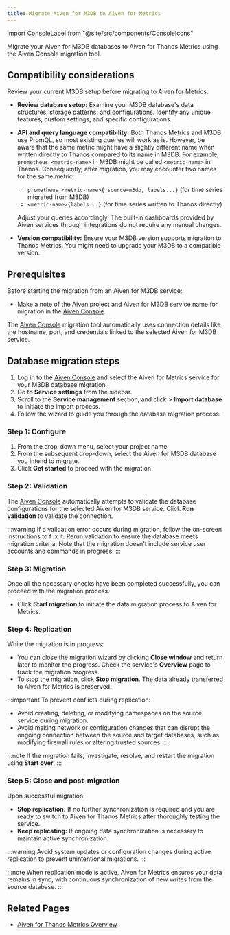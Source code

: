 ```yaml
---
title: Migrate Aiven for M3DB to Aiven for Metrics
---
```


import ConsoleLabel from "@site/src/components/ConsoleIcons"

Migrate your Aiven for M3DB databases to Aiven for Thanos Metrics using the Aiven Console migration tool.

## Compatibility considerations

Review your current M3DB setup before migrating to Aiven for Metrics.

- **Review database setup:** Examine your M3DB database's data structures,
  storage patterns, and configurations. Identify any unique features, custom settings,
  and specific configurations.
- **API and query language compatibility:** Both Thanos Metrics and M3DB use PromQL,
  so most existing queries will work as is. However, be aware that the same metric
  might have a slightly different name when written directly to Thanos compared to its
  name in M3DB. For example, `prometheus_<metric-name>` in M3DB might be called
  `<metric-name>` in Thanos. Consequently, after migration, you may encounter two names
  for the same metric:

  - `prometheus_<metric-name>{_source=m3db, labels...}` (for time series migrated from M3DB)
  - `<metric-name>{labels...}` (for time series written to Thanos directly)

  Adjust your queries accordingly. The built-in dashboards provided by Aiven
  services through integrations do not require any manual changes.
- **Version compatibility:** Ensure your M3DB version supports migration to
  Thanos Metrics. You might need to upgrade your M3DB to a compatible version.

## Prerequisites

Before starting the migration from an Aiven for M3DB service:

- Make a note of the Aiven project and Aiven for M3DB service name for migration in the
  [Aiven Console](https://console.aiven.io/).

The [Aiven Console](https://console.aiven.io/) migration tool automatically uses
connection details like the hostname, port, and credentials linked to the selected
Aiven for M3DB service.

## Database migration steps

1. Log in to the [Aiven Console](https://console.aiven.io/) and select the
   Aiven for Metrics service for your M3DB database migration.
1. Go to **Service settings** from the sidebar.
1. Scroll to the **Service management** section, and click
   <ConsoleLabel name="actions"/> > **Import database** to initiate the import process.
1. Follow the wizard to guide you through the database migration process.

### Step 1: Configure

1. From the drop-down menu, select your project name.
2. From the subsequent drop-down, select the Aiven for M3DB database you intend to migrate.
3. Click **Get started** to proceed with the migration.

### Step 2: Validation

The [Aiven Console](https://console.aiven.io/) automatically attempts to validate
the database configurations for the selected Aiven for M3DB service.
Click **Run validation** to validate the connection.

:::warning
If a validation error occurs during migration, follow the on-screen instructions to f
ix it. Rerun validation to ensure the database meets migration criteria. Note that the
migration doesn't include service user accounts and commands in progress.
:::

### Step 3: Migration

Once all the necessary checks have been completed successfully, you can proceed with
the migration process.

- Click **Start migration** to initiate the data migration process to Aiven for Metrics.

### Step 4: Replication

While the migration is in progress:

- You can close the migration wizard by clicking **Close window** and return later
  to monitor the progress. Check the service's **Overview** page to track the
  migration progress.
- To stop the migration, click **Stop migration**. The data already transferred to
  Aiven for Metrics is preserved.

:::important
To prevent conflicts during replication:

- Avoid creating, deleting, or modifying namespaces on the source service
  during migration.
- Avoid making network or configuration changes that can disrupt the ongoing
  connection between the source and target databases, such as modifying firewall
  rules or altering trusted sources.
:::

:::note
If the migration fails, investigate, resolve, and restart the migration
using **Start over**.
:::

### Step 5: Close and post-migration

Upon successful migration:

- **Stop replication:** If no further synchronization is required and you are ready
  to switch to Aiven for Thanos Metrics after thoroughly testing the service.
- **Keep replicating:** If ongoing data synchronization is necessary to maintain
  active synchronization.

:::warning
Avoid system updates or configuration changes during active replication to prevent
unintentional migrations.
:::

:::note
When replication mode is active, Aiven for Metrics ensures your data remains in sync,
with continuous synchronization of new writes from the source database.
:::

## Related Pages

- [Aiven for Thanos Metrics Overview](/docs/products/metrics/concepts/metrics-overview)
